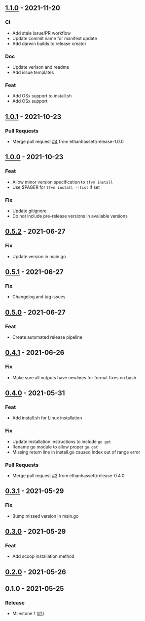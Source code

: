 
<a name="1.1.0"></a>
## [1.1.0](https://github.com/ethanhassett/tfvm/compare/1.0.1...1.1.0) - 2021-11-20

### Ci

- Add stale issue/PR workflow
- Update commit name for manifest update
- Add darwin builds to release creator

### Doc

- Update verison and readme
- Add issue templates

### Feat

- Add OSx support to install.sh
- Add OSx support


<a name="1.0.1"></a>
## [1.0.1](https://github.com/ethanhassett/tfvm/compare/1.0.0...1.0.1) - 2021-10-23

### Pull Requests

- Merge pull request [#4](https://github.com/ethanhassett/tfvm/issues/4) from ethanhassett/release-1.0.0


<a name="1.0.0"></a>
## [1.0.0](https://github.com/ethanhassett/tfvm/compare/0.5.2...1.0.0) - 2021-10-23

### Feat

- Allow minor version specification to `tfvm install`
- Use $PAGER for `tfvm install --list` if set

### Fix

- Update gitignore
- Do not include pre-release versions in available versions


<a name="0.5.2"></a>
## [0.5.2](https://github.com/ethanhassett/tfvm/compare/0.5.1...0.5.2) - 2021-06-27

### Fix

- Update version in main.go


<a name="0.5.1"></a>
## [0.5.1](https://github.com/ethanhassett/tfvm/compare/0.5.0...0.5.1) - 2021-06-27

### Fix

- Changelog and tag issues


<a name="0.5.0"></a>
## [0.5.0](https://github.com/ethanhassett/tfvm/compare/0.4.1...0.5.0) - 2021-06-27

### Feat

- Create automated release pipeline


<a name="0.4.1"></a>
## [0.4.1](https://github.com/ethanhassett/tfvm/compare/0.4.0...0.4.1) - 2021-06-26

### Fix

- Make sure all outputs have newlines for format fixes on bash


<a name="0.4.0"></a>
## [0.4.0](https://github.com/ethanhassett/tfvm/compare/0.3.1...0.4.0) - 2021-05-31

### Feat

- Add install.sh for Linux installation

### Fix

- Update installation instructions to include `go get`
- Rename go module to allow proper `go get`
- Missing return line in install.go caused index out of range error

### Pull Requests

- Merge pull request [#3](https://github.com/ethanhassett/tfvm/issues/3) from ethanhassett/release-0.4.0


<a name="0.3.1"></a>
## [0.3.1](https://github.com/ethanhassett/tfvm/compare/0.3.0...0.3.1) - 2021-05-29

### Fix

- Bump missed version in main.go


<a name="0.3.0"></a>
## [0.3.0](https://github.com/ethanhassett/tfvm/compare/0.2.0...0.3.0) - 2021-05-29

### Feat

- Add scoop installation method


<a name="0.2.0"></a>
## [0.2.0](https://github.com/ethanhassett/tfvm/compare/0.1.0...0.2.0) - 2021-05-26


<a name="0.1.0"></a>
## 0.1.0 - 2021-05-25

### Release

- Milestone 1 ([#1](https://github.com/ethanhassett/tfvm/issues/1))

